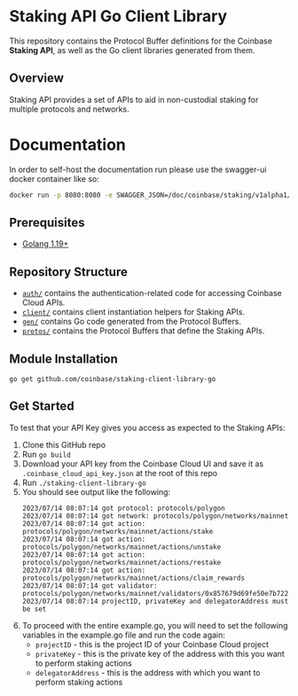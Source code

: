 # Staking API Go Client Library

This repository contains the Protocol Buffer definitions for the Coinbase **Staking API**, as well as the Go client libraries generated from them.

## Overview

Staking API provides a set of APIs to aid in non-custodial staking for multiple protocols and networks.

# Documentation

In order to self-host the documentation run please use the swagger-ui docker container like so:

```bash
docker run -p 8080:8080 -e SWAGGER_JSON=/doc/coinbase/staking/v1alpha1/api.swagger.json -v $(PWD)/doc/openapi:/doc swaggerapi/swagger-ui
```

## Prerequisites

- [Golang 1.19+](https://go.dev/learn/)

## Repository Structure
- [`auth/`](./auth/) contains the authentication-related code for accessing Coinbase Cloud APIs.
- [`client/`](./client/) contains client instantiation helpers for Staking APIs.
- [`gen/`](./gen/) contains Go code generated from the Protocol Buffers.
- [`protos/`](./protos/) contains the Protocol Buffers that define the Staking APIs.

## Module Installation
```
go get github.com/coinbase/staking-client-library-go
```

## Get Started
To test that your API Key gives you access as expected to the Staking APIs:

1. Clone this GitHub repo
2. Run `go build`
3. Download your API key from the Coinbase Cloud UI and save it as `.coinbase_cloud_api_key.json` at the root of this repo
4. Run `./staking-client-library-go`
5. You should see output like the following:
    ```
    2023/07/14 08:07:14 got protocol: protocols/polygon
    2023/07/14 08:07:14 got network: protocols/polygon/networks/mainnet
    2023/07/14 08:07:14 got action: protocols/polygon/networks/mainnet/actions/stake
    2023/07/14 08:07:14 got action: protocols/polygon/networks/mainnet/actions/unstake
    2023/07/14 08:07:14 got action: protocols/polygon/networks/mainnet/actions/restake
    2023/07/14 08:07:14 got action: protocols/polygon/networks/mainnet/actions/claim_rewards
    2023/07/14 08:07:14 got validator: protocols/polygon/networks/mainnet/validators/0x857679d69fe50e7b722f94acd2629d80c355163d
    2023/07/14 08:07:14 projectID, privateKey and delegatorAddress must be set
    ```
6. To proceed with the entire example.go, you will need to set the following variables in the example.go file and run the code again: 
   * `projectID` - this is the project ID of your Coinbase Cloud project
   * `privateKey` - this is the private key of the address with this you want to perform staking actions
   * `delegatorAddress` - this is the address with which you want to perform staking actions
